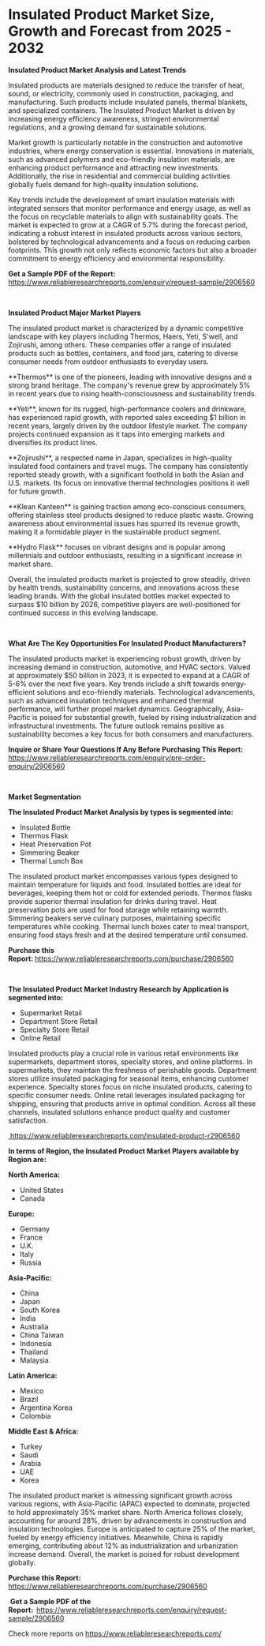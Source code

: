 <p><h1>Insulated Product Market Size, Growth and Forecast from 2025 - 2032</h1></p><p><strong>Insulated Product Market Analysis and Latest Trends</strong></p>
<p><p>Insulated products are materials designed to reduce the transfer of heat, sound, or electricity, commonly used in construction, packaging, and manufacturing. Such products include insulated panels, thermal blankets, and specialized containers. The Insulated Product Market is driven by increasing energy efficiency awareness, stringent environmental regulations, and a growing demand for sustainable solutions.</p><p>Market growth is particularly notable in the construction and automotive industries, where energy conservation is essential. Innovations in materials, such as advanced polymers and eco-friendly insulation materials, are enhancing product performance and attracting new investments. Additionally, the rise in residential and commercial building activities globally fuels demand for high-quality insulation solutions. </p><p>Key trends include the development of smart insulation materials with integrated sensors that monitor performance and energy usage, as well as the focus on recyclable materials to align with sustainability goals. The market is expected to grow at a CAGR of 5.7% during the forecast period, indicating a robust interest in insulated products across various sectors, bolstered by technological advancements and a focus on reducing carbon footprints. This growth not only reflects economic factors but also a broader commitment to energy efficiency and environmental responsibility.</p></p>
<p><strong>Get a Sample PDF of the Report:&nbsp;</strong> <a href="https://www.reliableresearchreports.com/enquiry/request-sample/2906560?utm_campaign=3313&utm_medium=2&utm_source=Github&utm_content=ia&utm_term=12032025&utm_id=insulated-product">https://www.reliableresearchreports.com/enquiry/request-sample/2906560</a></p>
<p>&nbsp;</p>
<p><strong>Insulated Product Major Market Players</strong></p>
<p><p>The insulated product market is characterized by a dynamic competitive landscape with key players including Thermos, Haers, Yeti, S'well, and Zojirushi, among others. These companies offer a range of insulated products such as bottles, containers, and food jars, catering to diverse consumer needs from outdoor enthusiasts to everyday users.</p><p>**Thermos** is one of the pioneers, leading with innovative designs and a strong brand heritage. The company's revenue grew by approximately 5% in recent years due to rising health-consciousness and sustainability trends. </p><p>**Yeti**, known for its rugged, high-performance coolers and drinkware, has experienced rapid growth, with reported sales exceeding $1 billion in recent years, largely driven by the outdoor lifestyle market. The company projects continued expansion as it taps into emerging markets and diversifies its product lines.</p><p>**Zojirushi**, a respected name in Japan, specializes in high-quality insulated food containers and travel mugs. The company has consistently reported steady growth, with a significant foothold in both the Asian and U.S. markets. Its focus on innovative thermal technologies positions it well for future growth.</p><p>**Klean Kanteen** is gaining traction among eco-conscious consumers, offering stainless steel products designed to reduce plastic waste. Growing awareness about environmental issues has spurred its revenue growth, making it a formidable player in the sustainable product segment.</p><p>**Hydro Flask** focuses on vibrant designs and is popular among millennials and outdoor enthusiasts, resulting in a significant increase in market share. </p><p>Overall, the insulated products market is projected to grow steadily, driven by health trends, sustainability concerns, and innovations across these leading brands. With the global insulated bottles market expected to surpass $10 billion by 2026, competitive players are well-positioned for continued success in this evolving landscape.</p></p>
<p>&nbsp;</p>
<p><strong>What Are The Key Opportunities For Insulated Product Manufacturers?</strong></p>
<p><p>The insulated products market is experiencing robust growth, driven by increasing demand in construction, automotive, and HVAC sectors. Valued at approximately $50 billion in 2023, it is expected to expand at a CAGR of 5-6% over the next five years. Key trends include a shift towards energy-efficient solutions and eco-friendly materials. Technological advancements, such as advanced insulation techniques and enhanced thermal performance, will further propel market dynamics. Geographically, Asia-Pacific is poised for substantial growth, fueled by rising industrialization and infrastructural investments. The future outlook remains positive as sustainability becomes a key focus for both consumers and manufacturers.</p></p>
<p><strong>Inquire or Share Your Questions If Any Before Purchasing This Report:</strong> <a href="https://www.reliableresearchreports.com/enquiry/pre-order-enquiry/2906560?utm_campaign=3313&utm_medium=2&utm_source=Github&utm_content=ia&utm_term=12032025&utm_id=insulated-product">https://www.reliableresearchreports.com/enquiry/pre-order-enquiry/2906560</a></p>
<p>&nbsp;</p>
<p><strong>Market Segmentation</strong></p>
<p><strong>The Insulated Product Market Analysis by types is segmented into:</strong></p>
<p><ul><li>Insulated Bottle</li><li>Thermos Flask</li><li>Heat Preservation Pot</li><li>Simmering Beaker</li><li>Thermal Lunch Box</li></ul></p>
<p><p>The insulated product market encompasses various types designed to maintain temperature for liquids and food. Insulated bottles are ideal for beverages, keeping them hot or cold for extended periods. Thermos flasks provide superior thermal insulation for drinks during travel. Heat preservation pots are used for food storage while retaining warmth. Simmering beakers serve culinary purposes, maintaining specific temperatures while cooking. Thermal lunch boxes cater to meal transport, ensuring food stays fresh and at the desired temperature until consumed.</p></p>
<p><strong>Purchase this Report:&nbsp;</strong><a href="https://www.reliableresearchreports.com/purchase/2906560?utm_campaign=3313&utm_medium=2&utm_source=Github&utm_content=ia&utm_term=12032025&utm_id=insulated-product">https://www.reliableresearchreports.com/purchase/2906560</a></p>
<p>&nbsp;</p>
<p><strong>The Insulated Product Market Industry Research by Application is segmented into:</strong></p>
<p><ul><li>Supermarket Retail</li><li>Department Store Retail</li><li>Specialty Store Retail</li><li>Online Retail</li></ul></p>
<p><p>Insulated products play a crucial role in various retail environments like supermarkets, department stores, specialty stores, and online platforms. In supermarkets, they maintain the freshness of perishable goods. Department stores utilize insulated packaging for seasonal items, enhancing customer experience. Specialty stores focus on niche insulated products, catering to specific consumer needs. Online retail leverages insulated packaging for shipping, ensuring that products arrive in optimal condition. Across all these channels, insulated solutions enhance product quality and customer satisfaction.</p></p>
<p><a href="https://www.reliableresearchreports.com/insulated-product-r2906560?utm_campaign=3313&utm_medium=2&utm_source=Github&utm_content=ia&utm_term=12032025&utm_id=insulated-product">&nbsp;https://www.reliableresearchreports.com/insulated-product-r2906560</a></p>
<p><strong>In terms of Region, the Insulated Product Market Players available by Region are:</strong></p>
<p>
    <p> <strong> North America: </strong>
        <ul>
            <li>United States</li>
            <li>Canada</li>
        </ul>
        </p> 
    <p> <strong> Europe: </strong>
        <ul>
            <li>Germany</li>
            <li>France</li>
            <li>U.K.</li>
            <li>Italy</li>
            <li>Russia</li>
        </ul>
        </p> 
    <p> <strong> Asia-Pacific: </strong>
        <ul>
            <li>China</li>
            <li>Japan</li>
            <li>South Korea</li>
            <li>India</li>
            <li>Australia</li>
            <li>China Taiwan</li>
            <li>Indonesia</li>
            <li>Thailand</li>
            <li>Malaysia</li>
        </ul>
        </p> 
    <p> <strong> Latin America: </strong>
        <ul>
            <li>Mexico</li>
            <li>Brazil</li>
            <li>Argentina Korea</li>
            <li>Colombia</li>
        </ul>
        </p> 
    <p> <strong> Middle East & Africa: </strong>
        <ul>
            <li>Turkey</li>
            <li>Saudi</li>
            <li>Arabia</li>
            <li>UAE</li>
            <li>Korea</li>
        </ul>
    </p>
    </p>
<p><p>The insulated product market is witnessing significant growth across various regions, with Asia-Pacific (APAC) expected to dominate, projected to hold approximately 35% market share. North America follows closely, accounting for around 28%, driven by advancements in construction and insulation technologies. Europe is anticipated to capture 25% of the market, fueled by energy efficiency initiatives. Meanwhile, China is rapidly emerging, contributing about 12% as industrialization and urbanization increase demand. Overall, the market is poised for robust development globally.</p></p>
<p><strong>Purchase this Report: </strong><a href="https://www.reliableresearchreports.com/purchase/2906560?utm_campaign=3313&utm_medium=2&utm_source=Github&utm_content=ia&utm_term=12032025&utm_id=insulated-product">https://www.reliableresearchreports.com/purchase/2906560</a></p>
<p>&nbsp;<strong>Get a Sample PDF of the Report:&nbsp;&nbsp;</strong><a href="https://www.reliableresearchreports.com/enquiry/request-sample/2906560?utm_campaign=3313&utm_medium=2&utm_source=Github&utm_content=ia&utm_term=12032025&utm_id=insulated-product">https://www.reliableresearchreports.com/enquiry/request-sample/2906560</a></p>
<p><strong></strong></p>
<p>Check more reports on <a href="https://www.reliableresearchreports.com/?utm_campaign=3313&utm_medium=2&utm_source=Github&utm_content=ia&utm_term=12032025&utm_id=insulated-product">https://www.reliableresearchreports.com/</a></p>